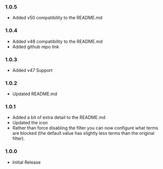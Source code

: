 ### 1.0.5

- Added v50 compatibility to the README.md

### 1.0.4

- Added v48 compatibility to the README.md
- Added github repo link

### 1.0.3

- Added v47 Support

### 1.0.2

- Updated README.md

### 1.0.1

- Added a bit of extra detail to the README.md
- Updated the icon
- Rather than force disabling the filter you can now configure what terms are blocked (the default value has slightly less terms than the original filter).

### 1.0.0

- Initial Release
